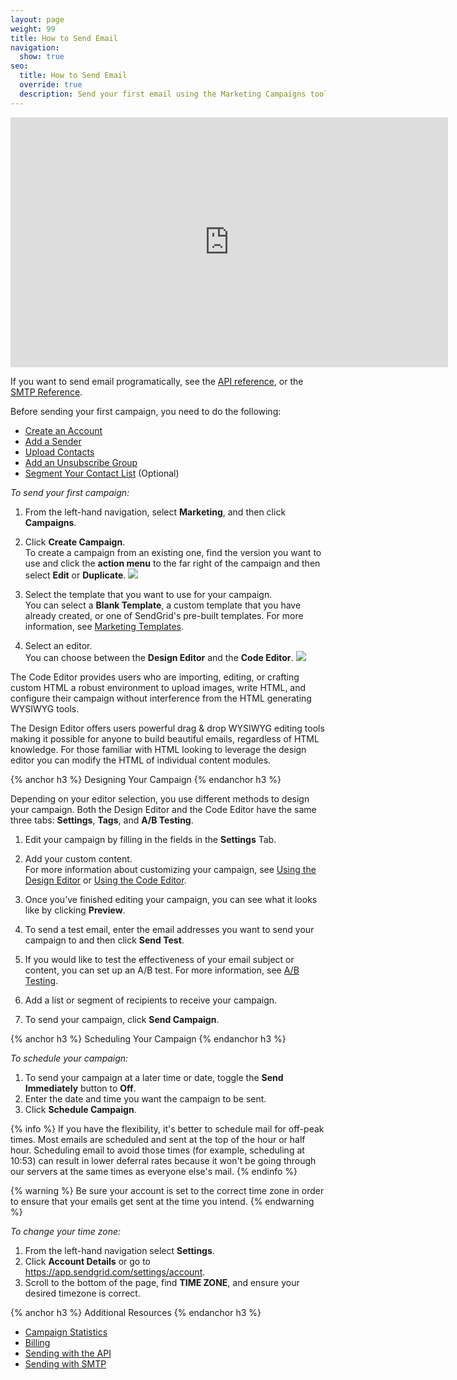 ```yaml
---
layout: page
weight: 99
title: How to Send Email
navigation:
  show: true
seo:
  title: How to Send Email
  override: true
  description: Send your first email using the Marketing Campaigns tool.
---
```

<iframe src="https://player.vimeo.com/video/221496578" width="700" height="400" frameborder="0" webkitallowfullscreen mozallowfullscreen allowfullscreen></iframe>

If you want to send email programatically, see the [API reference]({{root_url}}/API_Reference/api_v3.html), or the [SMTP Reference]({{root_url}}/API_Reference/SMTP_API/using_the_smtp_api.html).

Before sending your first campaign, you need to do the following:

- [Create an Account](https://sendgrid.com/pricing/?mc=SendGrid%20Documentation) 
- [Add a Sender](https://sendgrid.com/docs/help-support/sending-email/senders.html) 
- [Upload Contacts](https://sendgrid.com/docs/help-support/managing-contacts/adding-contacts.html) 
- [Add an Unsubscribe Group](https://sendgrid.com/docs/help-support/sending-email/index-suppressions.html) 
- [Segment Your Contact List](https://sendgrid.com/docs/help-support/managing-contacts/managing-contact-list.html) (Optional) 

*To send your first campaign:*

1. From the left-hand navigation, select **Marketing**, and then click **Campaigns**. 

1. Click **Create Campaign**. 
<br> To create a campaign from an existing one, find the version you want to use and click the **action menu** to the far right of the campaign and then select **Edit** or **Duplicate**.
![]({{root_url}}/images/campaigns_dashboard_categories_search.png)

1. Select the template that you want to use for your campaign. 
<br> You can select a **Blank Template**, a custom template that you have already created, or one of SendGrid's pre-built templates. For more information, see [Marketing Templates](https://sendgrid.com/docs/help-support/sending-email/create-and-edit-transactional-templates.html).

1. Select an editor. 
<br> You can choose between the **Design Editor** and the **Code Editor**.
![]({{root_url}}/images/choose_editor.png)

The Code Editor provides users who are importing, editing, or crafting custom HTML a robust environment to upload images, write HTML, and configure their campaign without interference from the HTML generating WYSIWYG tools. 

The Design Editor offers users powerful drag & drop WYSIWYG editing tools making it possible for anyone to build beautiful emails, regardless of HTML knowledge. For those familiar with HTML looking to leverage the design editor you can modify the HTML of individual content modules.

{% anchor h3 %}
Designing Your Campaign
{% endanchor h3 %}

Depending on your editor selection, you use different methods to design your campaign. Both the Design Editor and the Code Editor have the same three tabs: **Settings**, **Tags**, and **A/B Testing**.

1. Edit your campaign by filling in the fields in the **Settings** Tab. 

1. Add your custom content. 
<br> For more information about customizing your campaign, see [Using the Design Editor]({{root_url}}/User_Guide/Marketing_Campaigns/design_editor.html) or [Using the Code Editor]({{root_url}}/User_Guide/Marketing_Campaigns/code_editor.html). 

1. Once you’ve finished editing your campaign, you can see what it looks like by clicking **Preview**.

1. To send a test email, enter the email addresses you want to send your campaign to and then click **Send Test**. 

1. If you would like to test the effectiveness of your email subject or content, you can set up an A/B test. For more information, see [A/B Testing](https://sendgrid.com/docs/User_Guide/Marketing_Campaigns/a_b_testing.html).

1. Add a list or segment of recipients to receive your campaign.

1. To send your campaign, click **Send Campaign**. 

{% anchor h3 %}
Scheduling Your Campaign
{% endanchor h3 %}

*To schedule your campaign:*

1. To send your campaign at a later time or date, toggle the **Send Immediately** button to **Off**. 
1. Enter the date and time you want the campaign to be sent.
1. Click **Schedule Campaign**.

{% info %}
If you have the flexibility, it's better to schedule mail for off-peak times. Most emails are scheduled and sent at the top of the hour or half hour. Scheduling email to avoid those times (for example, scheduling at 10:53) can result in lower deferral rates because it won't be going through our servers at the same times as everyone else's mail.
{% endinfo %}

{% warning %}
Be sure your account is set to the correct time zone in order to ensure that your emails get sent at the time you intend.
{% endwarning %}

*To change your time zone:* 

1. From the left-hand navigation select **Settings**. 
1. Click **Account Details** or go to https://app.sendgrid.com/settings/account.  
1. Scroll to the bottom of the page, find **TIME ZONE**, and ensure your desired timezone is correct. 

{% anchor h3 %}
Additional Resources
{% endanchor h3 %}

- [Campaign Statistics](https://sendgrid.com/docs/Help/Analytics_and_Reporting/campaign_stats.html) 
- [Billing](https://sendgrid.com/docs/Help/Account_and_Settings/billing.html)
- [Sending with the API]({{root_url}}/API_Reference/api_v3.html)
- [Sending with SMTP]({{root_url}}/API_Reference/SMTP_API/using_the_smtp_api.html)
